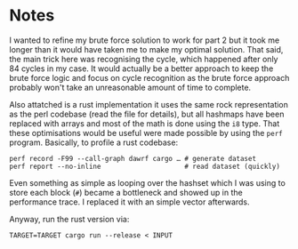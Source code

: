 # Notes

I wanted to refine my brute force solution to work for part 2 but it
took me longer than it would have taken me to make my optimal
solution. That said, the main trick here was recognising the cycle,
which happened after only 84 cycles in my case. It would actually be a
better approach to keep the brute force logic and focus on cycle
recognition as the brute force approach probably won't take an
unreasonable amount of time to complete.

Also attatched is a rust implementation it uses the same rock
representation as the perl codebase (read the file for details), but
all hashmaps have been replaced with arrays and most of the math is
done using the `i8` type. That these optimisations would be useful
were made possible by using the `perf` program. Basically, to profile
a rust codebase:

```
perf record -F99 --call-graph dawrf cargo … # generate dataset
perf report --no-inline                     # read dataset (quickly)
```

Even something as simple as looping over the hashset which I was using
to store each block (`#`) became a bottleneck and showed up in the
performance trace. I replaced it with an simple vector afterwards.

Anyway, run the rust version via:

```
TARGET=TARGET cargo run --release < INPUT
```
